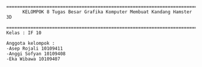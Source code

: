 
      ========================================================================
          KELOMPOK 8 Tugas Besar Grafika Komputer Membuat Kandang Hamster 3D
      ========================================================================
	Kelas : IF 10

	Anggota kelompok : 
	-Asep Rojali 10109411
	-Anggi Sofyan 10109408
	-Eka Wibawa 10109407
